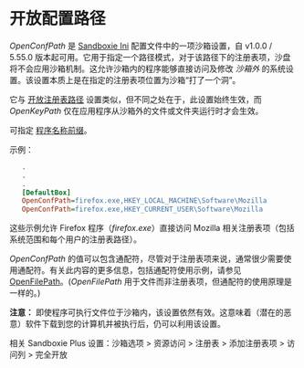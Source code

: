 # 开放配置路径

_OpenConfPath_ 是 [Sandboxie Ini](SandboxieIni.md) 配置文件中的一项沙箱设置，自 v1.0.0 / 5.55.0 版本起可用。它用于指定一个路径模式，对于该路径下的注册表项，沙盘将不会应用沙箱机制。这允许沙箱内的程序能够直接访问及修改 _沙箱外_ 的系统设置。该设置本质上是在指定的注册表项位置为沙箱“打了一个洞”。

它与 [开放注册表路径](OpenKeyPath.md) 设置类似，但不同之处在于，此设置始终生效，而 _OpenKeyPath_ 仅在应用程序从沙箱外的文件或文件夹运行时才会生效。

可指定 [程序名称前缀](ProgramNamePrefix.md)。

示例：
```ini
   .
   .
   .
   [DefaultBox]
   OpenConfPath=firefox.exe,HKEY_LOCAL_MACHINE\Software\Mozilla
   OpenConfPath=firefox.exe,HKEY_CURRENT_USER\Software\Mozilla
```

这些示例允许 Firefox 程序（_firefox.exe_）直接访问 Mozilla 相关注册表项（包括系统范围和每个用户的注册表路径）。

_OpenConfPath_ 的值可以包含通配符，尽管对于注册表项来说，通常很少需要使用通配符。有关此内容的更多信息，包括通配符使用示例，请参见 [OpenFilePath](OpenFilePath.md)。(_OpenFilePath_ 用于文件而非注册表项，但通配符的使用原理是一样的。)

**注意：** 即使程序可执行文件位于沙箱内，该设置依然有效。这意味着（潜在的恶意）软件下载到您的计算机并被执行后，仍可以利用该设置。

相关 Sandboxie Plus 设置：沙箱选项 > 资源访问 > 注册表 > 添加注册表项 > 访问列 > 完全开放